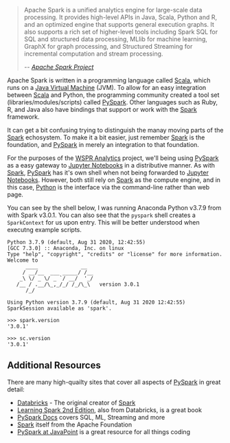 >Apache Spark is a unified analytics engine for large-scale data processing. It provides high-level APIs in Java,
>Scala, Python and R, and an optimized engine that supports general execution graphs. It also supports a rich set
>of higher-level tools including Spark SQL for SQL and structured data processing, MLlib for machine learning,
>GraphX for graph processing, and Structured Streaming for incremental computation and stream processing.
>
> -- <cite>[Apache Spark Project](https://spark.apache.org/)</cite>

Apache Spark is written in a programming language called [Scala][], which runs on a [Java Virtual Machine][]
(JVM). To allow for an easy  integration between [Scala][] and Python, the programming community created a tool set
(libraries/modules/scripts) called [PySpark][]. Other languages such as Ruby, R, and Java also have bindings
that support or work with the [Spark][] framework.

It can get a bit confusing trying to distinguish the manay moving parts of the [Spark][] echosystem. To
make it a bit easier, just remember [Spark][] is the foundation, and [PySpark][] in merely an integration
to that foundation.

For the purposes of the [WSPR Analytics][] project, we'll being using [PySpark][] as a easy gateway to
[Jupyter Notebooks][] in a distributive manner. As with [Spark][], [PySpark][] has it's own shell
when not being forwarded to [Jupyter Notebooks][]. However, both still rely on [Spark][] as the compute
engine, and in this case, [Python][] is the interface via the command-line rather than web page.

You can see by the shell below, I was running Anaconda Python v3.7.9 from with Spark v3.0.1. You can
also see that the `pyspark` shell creates a `SparkContext` for us upon entry. This will be better
understood when executng example scripts.

```shell
Python 3.7.9 (default, Aug 31 2020, 12:42:55) 
[GCC 7.3.0] :: Anaconda, Inc. on linux
Type "help", "copyright", "credits" or "license" for more information.
Welcome to
      ____              __
     / __/__  ___ _____/ /__
    _\ \/ _ \/ _ `/ __/  '_/
   /__ / .__/\_,_/_/ /_/\_\   version 3.0.1
      /_/

Using Python version 3.7.9 (default, Aug 31 2020 12:42:55)
SparkSession available as 'spark'.

>>> spark.version
'3.0.1'

>>> sc.version
'3.0.1'
```

## Additional Resources

There are many high-quailty sites that cover all aspects of [PySpark][] in great detail:

* [Databricks] - The original creator of [Spark][]
* [Learning Spark 2nd Edition][], also from Databricks, is a great book
* [PySpark Docs][] covers SQL, ML, Streaming and more
* [Spark][] itself from the Apache Foundation
* [PySpark at JavaPoint][] is a great resource for all things coding

[Scala]: https://scala-lang.org/
[PySpark]: https://spark.apache.org/docs/latest/api/python/index.html
[Spark]: https://spark.apache.org/
[Jupyter Notebooks]: https://jupyter.org/
[WSPR Analytics]: https://github.com/KI7MT/wspr-analytics
[Python]: https://www.anaconda.com/
[Java VIrtual Machine]: https://www.w3schools.in/java-tutorial/java-virtual-machine/
[Databricks]: https://databricks.com/glossary/pyspark
[Learning Spark 2nd Edition]: https://tinyurl.com/y7ngpjff
[PySpark Docs]: https://spark.apache.org/docs/latest/api/python/index.html
[PySpark at JavaPoint]: https://www.javatpoint.com/pyspark